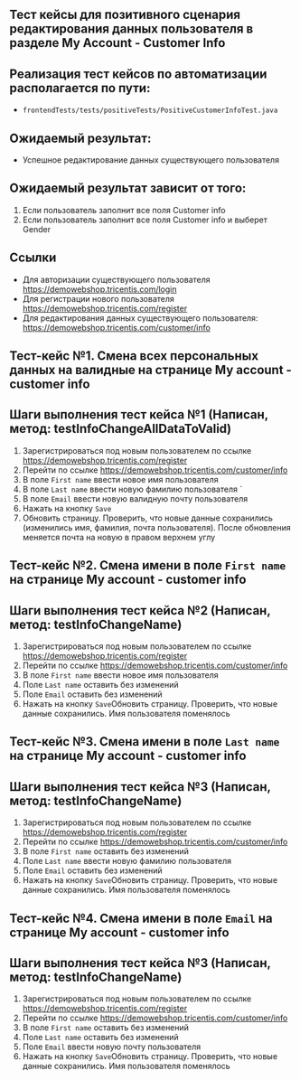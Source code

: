 ## Тест кейсы для позитивного сценария редактирования данных пользователя в разделе My Account - Customer Info

## Реализация тест кейсов по автоматизации располагается по пути:

- `frontendTests/tests/positiveTests/PositiveCustomerInfoTest.java`

## Ожидаемый результат:

- Успешное редактирование данных существующего пользователя

## Ожидаемый результат зависит от того:

1) Если пользователь заполнит все поля Customer info
2) Если пользователь заполнит все поля Customer info и выберет Gender

## Ссылки

- Для авторизации существующего пользователя https://demowebshop.tricentis.com/login
- Для регистрации нового пользователя https://demowebshop.tricentis.com/register
- Для редактирования данных существующего пользователя: https://demowebshop.tricentis.com/customer/info

## Тест-кейс №1. Смена всех персональных данных на валидные на странице My account - customer info

## Шаги выполнения тест кейса №1 (Написан, метод: testInfoChangeAllDataToValid)

1) Зарегистрироваться под новым пользователем по ссылке https://demowebshop.tricentis.com/register
2) Перейти по ссылке https://demowebshop.tricentis.com/customer/info
3) В поле `First name` ввести новое имя пользователя
4) В поле `Last name` ввести новую фамилию пользователя `
5) В поле `Email` ввести новую валидную почту пользователя
6) Нажать на кнопку `Save`
7) Обновить страницу. Проверить, что новые данные сохранились (изменились имя, фамилия, почта пользователя).
   После обновления меняется почта на новую в правом верхнем углу

## Тест-кейс №2. Смена имени в поле `First name` на странице My account - customer info

## Шаги выполнения тест кейса №2 (Написан, метод: testInfoChangeName)

1) Зарегистрироваться под новым пользователем по ссылке https://demowebshop.tricentis.com/register
2) Перейти по ссылке https://demowebshop.tricentis.com/customer/info
3) В поле `First name` ввести новое имя пользователя
4) Поле `Last name` оставить без изменений
5) Поле `Email` оставить без изменений
6) Нажать на кнопку `Save`Обновить страницу. Проверить, что новые данные сохранились. Имя пользователя поменялось

## Тест-кейс №3. Смена имени в поле `Last name` на странице My account - customer info

## Шаги выполнения тест кейса №3 (Написан, метод: testInfoChangeName)

1) Зарегистрироваться под новым пользователем по ссылке https://demowebshop.tricentis.com/register
2) Перейти по ссылке https://demowebshop.tricentis.com/customer/info
3) В поле `First name` оставить без изменений
4) Поле `Last name` ввести новую фамилию пользователя
5) Поле `Email` оставить без изменений
6) Нажать на кнопку `Save`Обновить страницу. Проверить, что новые данные сохранились. Имя пользователя поменялось

## Тест-кейс №4. Смена имени в поле `Email` на странице My account - customer info

## Шаги выполнения тест кейса №3 (Написан, метод: testInfoChangeName)

1) Зарегистрироваться под новым пользователем по ссылке https://demowebshop.tricentis.com/register
2) Перейти по ссылке https://demowebshop.tricentis.com/customer/info
3) В поле `First name` оставить без изменений
4) Поле `Last name` оставить без изменений
5) Поле `Email` ввести новую почту пользователя
6) Нажать на кнопку `Save`Обновить страницу. Проверить, что новые данные сохранились. Имя пользователя поменялось


